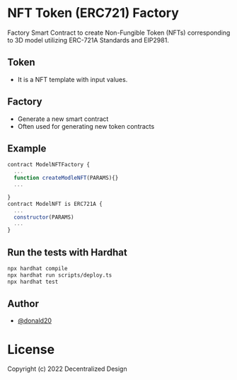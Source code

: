 # NFT Token (ERC721) Factory

Factory Smart Contract to create Non-Fungible Token (NFTs) corresponding to 3D model utilizing ERC-721A Standards and EIP2981.

## Token

- It is a NFT template with input values.

## Factory

- Generate a new smart contract
- Often used for generating new token contracts

## Example

```js
contract ModelNFTFactory {
  ...
  function createModleNFT(PARAMS){}
  ...

}
contract ModelNFT is ERC721A {
  ...
  constructor(PARAMS)
  ...
}
```

## Run the tests with Hardhat

```bash
npx hardhat compile
npx hardhat run scripts/deploy.ts
npx hardhat test
```

## Author

- [@donald20](https://www.gitlab.com/donald20)



# License

Copyright (c) 2022 Decentralized Design

